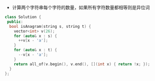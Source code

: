 * 计算两个字符串每个字符的数量，如果所有字符数量都相等则是异位词

```cpp
class Solution {
 public:
  bool isAnagram(string s, string t) {
    vector<int> v(26);
    for (auto& x : s) {
      ++v[x - 'a'];
    }
    for (auto& x : t) {
      --v[x - 'a'];
    }
    return all_of(v.begin(), v.end(), [](int x) { return !x; });
  }
};
```
